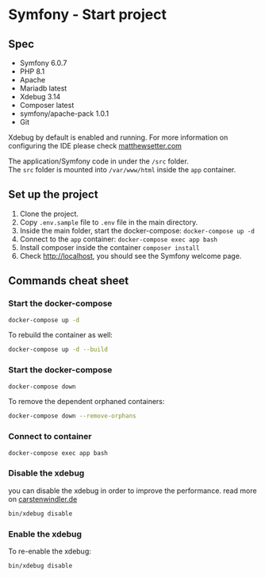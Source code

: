Symfony - Start project
======

## Spec
* Symfony 6.0.7
* PHP 8.1
* Apache
* Mariadb latest
* Xdebug 3.14
* Composer latest
* symfony/apache-pack 1.0.1
* Git

Xdebug by default is enabled and running. 
For more information on configuring the IDE please check [matthewsetter.com](https://matthewsetter.com/setup-step-debugging-php-xdebug3-docker/) 

The application/Symfony code in under the `/src` folder.  
The `src` folder is mounted into `/var/www/html` inside the `app` container. 

## Set up the project
1. Clone the project.
2. Copy `.env.sample` file to `.env` file in the main directory.
3. Inside the main folder, start the docker-compose: `docker-compose up -d`
4. Connect to the `app` container: `docker-compose exec app bash`
5. Install composer inside the container `composer install`
6. Check [http://localhost](http://localhost/index.php/), you should see the Symfony welcome page. 

## Commands cheat sheet
### Start the docker-compose
```bash
docker-compose up -d
```
To rebuild the container as well:
```bash
docker-compose up -d --build
```

### Start the docker-compose
```bash
docker-compose down
```
To remove the dependent orphaned containers:
```bash
docker-compose down --remove-orphans
```

### Connect to container
```bash
docker-compose exec app bash
```

### Disable the xdebug
you can disable the xdebug in order to improve the performance. read more on 
[carstenwindler.de](https://carstenwindler.de/php/enable-xdebug-on-demand-in-your-local-docker-environment/)
```bash
bin/xdebug disable
```

### Enable the xdebug
To re-enable the xdebug:
```bash
bin/xdebug disable
```